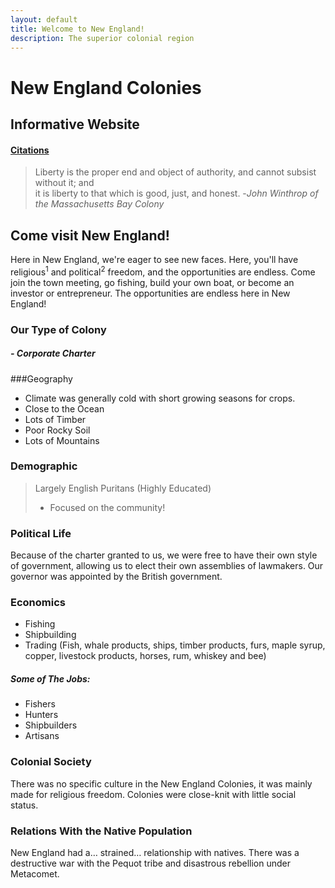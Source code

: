 ```yaml
---
layout: default
title: Welcome to New England!
description: The superior colonial region
---
```


# New England Colonies
## Informative Website
#### [Citations](citations.html)


> Liberty is the proper end and object of authority, and cannot subsist without it; and  
> it is liberty to that which is good, just, and honest.
>                                          -*John Winthrop of the Massachusetts Bay Colony*

## Come visit New England!
Here in New England, we're eager to see new faces. Here, you'll have religious<sup>1</sup> and political<sup>2</sup>
freedom, and the opportunities are endless. Come join the town meeting, go fishing, build your own boat, or become
an investor or entrepreneur. The opportunities are endless here in New England!



### Our Type of Colony
##### - Corporate Charter


###Geography
* Climate was generally cold with short growing seasons for crops.
* Close to the Ocean
* Lots of Timber
* Poor Rocky Soil
* Lots of Mountains


### Demographic
>Largely English Puritans (Highly Educated)
>* Focused on the community!

### Political Life
Because of the charter granted to us, we were free to have their own style of government, 
allowing us to elect their own assemblies of lawmakers. 
Our governor was appointed by the British government.

### Economics
* Fishing
* Shipbuilding
* Trading (Fish, whale products, ships, timber products, 
furs, maple syrup, copper, livestock products, horses, rum, whiskey and bee)

##### Some of The Jobs:
* Fishers
* Hunters
* Shipbuilders
* Artisans

### Colonial Society
There was no specific culture in the New England Colonies, it was mainly made for religious freedom. Colonies were close-knit with little social status.



### Relations With the Native Population
New England had a… strained… relationship with natives. There was a destructive war with the Pequot tribe and disastrous rebellion under Metacomet.